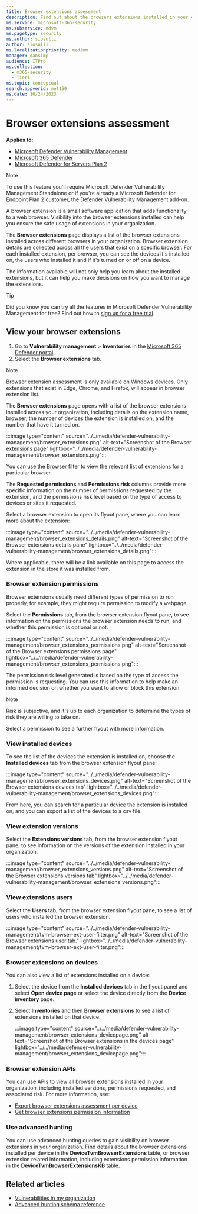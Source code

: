 ```yaml
---
title: Browser extensions assessment
description: Find out about the browsers extensions installed in your environment
ms.service: microsoft-365-security
ms.subservice: mdvm
ms.pagetype: security
ms.author: siosulli
author: siosulli
ms.localizationpriority: medium
manager: dansimp
audience: ITPro
ms.collection:
  - m365-security
  - Tier1
ms.topic: conceptual
search.appverid: met150
ms.date: 10/24/2023
---
```


# Browser extensions assessment

**Applies to:**

- [Microsoft Defender Vulnerability Management](https://go.microsoft.com/fwlink/?linkid=2229011)
- [Microsoft 365 Defender](https://go.microsoft.com/fwlink/?linkid=2118804)
- [Microsoft Defender for Servers Plan 2](/azure/defender-for-cloud/plan-defender-for-servers-select-plan)

> [!NOTE]
> To use this feature you'll require Microsoft Defender Vulnerability Management Standalone or if you're already a Microsoft Defender for Endpoint Plan 2 customer, the Defender Vulnerability Management add-on.

A browser extension is a small software application that adds functionality to a web browser. Visibility into the browser extensions installed can help you ensure the safe usage of extensions in your organization.

The **Browser extensions** page displays a list of the browser extensions installed across different browsers in your organization. Browser extension details are collected across all the users that exist on a specific browser. For each installed extension, per browser, you can see the devices it's installed on, the users who installed it and if it's turned on or off on a device.

The information available will not only help you learn about the installed extensions, but it can help you make decisions on how you want to manage the extensions.

> [!TIP]
> Did you know you can try all the features in Microsoft Defender Vulnerability Management for free? Find out how to [sign up for a free trial](../defender-vulnerability-management/defender-vulnerability-management-trial.md).

## View your browser extensions

1. Go to **Vulnerability management** \> **Inventories** in the [Microsoft 365 Defender portal](https://security.microsoft.com).
2. Select the **Browser extensions** tab.

> [!NOTE]
> Browser extension assessment is only available on Windows devices. Only extensions that exist in Edge, Chrome, and Firefox, will appear in browser extension list.

The **Browser extensions** page opens with a list of the browser extensions installed across your organization, including details on the extension name, browser, the number of devices the extension is installed on, and the number that have it turned on.

   :::image type="content" source="../../media/defender-vulnerability-management/browser_extensions.png" alt-text="Screenshot of the Browser extensions page" lightbox="../../media/defender-vulnerability-management/browser_extensions.png":::

You can use the Browser filter to view the relevant list of extensions for a particular browser.

The **Requested permissions** and **Permissions risk** columns provide more specific information on the number of permissions requested by the extension, and the permissions risk level based on the type of access to devices or sites it requested.

Select a browser extension to open its flyout pane, where you can learn more about the extension:

   :::image type="content" source="../../media/defender-vulnerability-management/browser_extensions_details.png" alt-text="Screenshot of the Browser extensions details pane" lightbox="../../media/defender-vulnerability-management/browser_extensions_details.png":::

Where applicable, there will be a link available on this page to access the extension in the store it was installed from.

### Browser extension permissions

Browser extensions usually need different types of permission to run properly, for example, they might require permission to modify a webpage.

Select the **Permissions** tab, from the browser extension flyout pane, to see information on the permissions the browser extension needs to run, and whether this permission is optional or not.

   :::image type="content" source="../../media/defender-vulnerability-management/browser_extensions_permissions.png" alt-text="Screenshot of the Browser extensions permissions page" lightbox="../../media/defender-vulnerability-management/browser_extensions_permissions.png":::

The permission risk level generated is based on the type of access the permission is requesting. You can use this information to help make an informed decision on whether you want to allow or block this extension.

> [!NOTE]
> Risk is subjective, and it's up to each organization to determine the types of risk they are willing to take on.

Select a permission to see a further flyout with more information.

### View installed devices

To see the list of the devices the extension is installed on, choose the **Installed devices** tab from the browser extension flyout pane:

   :::image type="content" source="../../media/defender-vulnerability-management/browser_extensions_devices.png" alt-text="Screenshot of the Browser extensions devices tab" lightbox="../../media/defender-vulnerability-management/browser_extensions_devices.png":::

From here, you can search for a particular device the extension is installed on, and you can export a list of the devices to a csv file.

### View extension versions

Select the **Extensions versions** tab, from the browser extension flyout pane, to see information on the versions of the extension installed in your organization.

  :::image type="content" source="../../media/defender-vulnerability-management/browser_extensions_versions.png" alt-text="Screenshot of the Browser extensions versions tab" lightbox="../../media/defender-vulnerability-management/browser_extensions_versions.png":::

### View extensions users

Select the **Users** tab, from the browser extension flyout pane, to see a list of users who installed the browser extension.

   :::image type="content" source="../../media/defender-vulnerability-management/tvm-browser-ext-user-filter.png" alt-text="Screenshot of the Browser extensions user tab." lightbox="../../media/defender-vulnerability-management/tvm-browser-ext-user-filter.png":::

### Browser extensions on devices

You can also view a list of extensions installed on a device:

1. Select the device from the **Installed devices** tab in the flyout panel and select **Open device page** or select the device directly from the **Device inventory** page.
2. Select **Inventories** and then **Browser extensions** to see a list of extensions installed on that device.

   :::image type="content" source="../../media/defender-vulnerability-management/browser_extensions_devicepage.png" alt-text="Screenshot of the Browser extensions in the devices page" lightbox="../../media/defender-vulnerability-management/browser_extensions_devicepage.png":::

### Browser extension APIs

You can use APIs to view all browser extensions installed in your organization, including installed versions, permissions requested, and associated risk. For more information, see:

- [Export browser extensions assessment per device](../defender-endpoint/get-assessment-browser-extensions.md)
- [Get browser extensions permission information](../defender-endpoint/get-browser-extensions-permission-info.md)

### Use advanced hunting

You can use advanced hunting queries to gain visibility on browser extensions in your organization. Find details about the browser extensions installed per device in the **DeviceTvmBrowserExtensions** table, or browser extension related information, including extensions permission information in the **DeviceTvmBrowserExtensionsKB** table.

## Related articles

- [Vulnerabilities in my organization](tvm-weaknesses.md)
- [Advanced hunting schema reference](../defender-endpoint/advanced-hunting-schema-reference.md)

